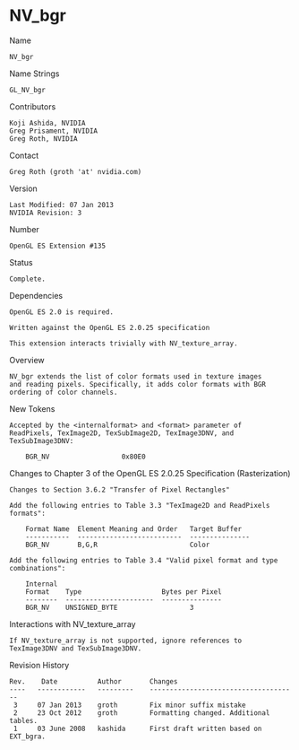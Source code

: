 # NV_bgr

Name

    NV_bgr

Name Strings

    GL_NV_bgr

Contributors

    Koji Ashida, NVIDIA
    Greg Prisament, NVIDIA
    Greg Roth, NVIDIA

Contact

    Greg Roth (groth 'at' nvidia.com)

Version

    Last Modified: 07 Jan 2013
    NVIDIA Revision: 3

Number

    OpenGL ES Extension #135

Status
    
    Complete.

Dependencies

    OpenGL ES 2.0 is required.

    Written against the OpenGL ES 2.0.25 specification

    This extension interacts trivially with NV_texture_array.

Overview

    NV_bgr extends the list of color formats used in texture images
    and reading pixels. Specifically, it adds color formats with BGR
    ordering of color channels.

New Tokens

    Accepted by the <internalformat> and <format> parameter of
    ReadPixels, TexImage2D, TexSubImage2D, TexImage3DNV, and 
    TexSubImage3DNV:

        BGR_NV                  0x80E0

Changes to Chapter 3 of the OpenGL ES 2.0.25 Specification (Rasterization)

    Changes to Section 3.6.2 "Transfer of Pixel Rectangles"

    Add the following entries to Table 3.3 "TexImage2D and ReadPixels
    formats":

        Format Name  Element Meaning and Order   Target Buffer
        -----------  --------------------------  ---------------
        BGR_NV       B,G,R                       Color

    Add the following entries to Table 3.4 "Valid pixel format and type
    combinations":

        Internal
        Format    Type                    Bytes per Pixel
        --------  ----------------------  ---------------
        BGR_NV    UNSIGNED_BYTE                  3

Interactions with NV_texture_array

    If NV_texture_array is not supported, ignore references to
    TexImage3DNV and TexSubImage3DNV.

Revision History

    Rev.    Date          Author       Changes
    ----   ------------   ---------    -------------------------------------
     3     07 Jan 2013    groth        Fix minor suffix mistake
     2     23 Oct 2012    groth        Formatting changed. Additional tables.
     1     03 June 2008   kashida      First draft written based on EXT_bgra.

